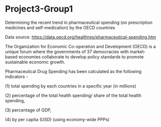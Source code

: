 # Project3-Group1
Determining the recent trend in pharmaceutical spending (on prescription medicines and self-medication) by the OECD countries

Data source: https://data.oecd.org/healthres/pharmaceutical-spending.htm

The Organization for Economic Co-operation and Development (OECD) is a unique forum where the governments of 37 democracies with market-based economies collaborate to develop policy standards to promote sustainable economic growth.

Pharmaceutical Drug Spending has been calculated as the following indicators -  

  (1) total spending by each countries in a specific year (in millions)
  
  (2) percentage of the total health spending/ share of the total health spending, 
  
  (3) percentage of GDP,
  
  (4) by per capita (USD) (using economy-wide PPPs)
